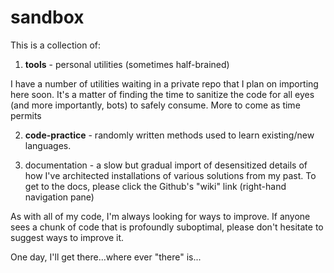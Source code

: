 # sandbox

This is a collection of:

1) <b>tools</b> - personal utilities (sometimes half-brained)

I have a number of utilities waiting in a private repo that I plan on importing here soon.  It's a matter of finding the time to sanitize the code for all eyes (and more importantly, bots) to safely consume.  More to come as time permits

2) <b>code-practice</b> - randomly written methods used to learn existing/new languages.

3) <c>documentation</b> - a slow but gradual import of desensitized details of how I've architected installations of various solutions from my past.  To get to the docs, please click the Github's "wiki" link (right-hand navigation pane)

As with all of my code, I'm always looking for ways to improve.  If anyone sees a chunk of code that is profoundly suboptimal, please don't hesitate to suggest ways to improve it.

One day, I'll get there...where ever "there" is...
